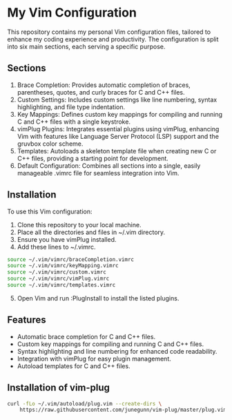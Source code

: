 # My Vim Configuration
This repository contains my personal Vim configuration files, tailored to enhance my coding experience and productivity. The configuration is split into six main sections, each serving a specific purpose.

## Sections
1. Brace Completion: Provides automatic completion of braces, parentheses, quotes, and curly braces for C and C++ files.
2. Custom Settings: Includes custom settings like line numbering, syntax highlighting, and file type indentation.
3. Key Mappings: Defines custom key mappings for compiling and running C and C++ files with a single keystroke.
4. vimPlug Plugins: Integrates essential plugins using vimPlug, enhancing Vim with features like Language Server Protocol (LSP) support and the gruvbox color scheme.
5. Templates: Autoloads a skeleton template file when creating new C or C++ files, providing a starting point for development.
6. Default Configuration: Combines all sections into a single, easily manageable .vimrc file for seamless integration into Vim.

## Installation
To use this Vim configuration:

1. Clone this repository to your local machine.
2. Place all the directories and files in ~/.vim directory.
3. Ensure you have vimPlug installed.
4. Add these lines to ~/.vimrc.
```sh
source ~/.vim/vimrc/braceCompletion.vimrc
source ~/.vim/vimrc/keyMapping.vimrc
source ~/.vim/vimrc/custom.vimrc
source ~/.vim/vimrc/vimPlug.vimrc
source ~/.vim/vimrc/templates.vimrc
```
5. Open Vim and run :PlugInstall to install the listed plugins.

## Features
- Automatic brace completion for C and C++ files.
- Custom key mappings for compiling and running C and C++ files.
- Syntax highlighting and line numbering for enhanced code readability.
- Integration with vimPlug for easy plugin management.
- Autoload templates for C and C++ files.

## Installation of vim-plug
```sh
curl -fLo ~/.vim/autoload/plug.vim --create-dirs \
    https://raw.githubusercontent.com/junegunn/vim-plug/master/plug.vim
```
